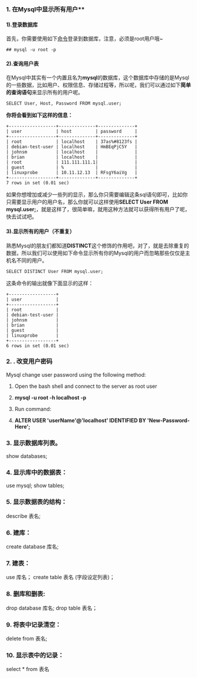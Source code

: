 ### 1. 在Mysql中显示所有用户**

#### 1).登录数据库

首先，你需要使用如下[命令](https://www.linuxcool.com/)登录到数据库，注意，必须是root用户哦~

```
## mysql -u root -p
```

#### 2).查询用户表

在Mysql中其实有一个内置且名为**mysql**的数据库，这个数据库中存储的是Mysql的一些数据，比如用户、权限信息、存储过程等，所以呢，我们可以通过如下**简单的查询语句**来显示所有的用户呢。

```
SELECT User, Host, Password FROM mysql.user;
```

**你将会看到如下这样的信息：**

```
+------------------+--------------+--------------+
| user             | host         | password     |
+------------------+--------------+--------------+
| root             | localhost    | 37as%#8123fs |
| debian-test-user | localhost    | HmBEqPjC5Y   |
| johnsm           | localhost    |              |
| brian            | localhost    |              |
| root             | 111.111.111.1|              |
| guest            | %            |              |
| linuxprobe       | 10.11.12.13  | RFsgY6aiVg   |
+------------------+--------------+--------------+
7 rows in set (0.01 sec)
```

如果你想增加或减少一些列的显示，那么你只需要编辑这条sql语句即可，比如你只需要显示用户的用户名，那么你就可以这样使用**SELECT User FROM mysql.user;**，就是这样了，很简单嘛，就用这种方法就可以获得所有用户了呢，快去试试吧。

#### 3).显示所有的用户（不重复）

熟悉Mysql的朋友们都知道**DISTINCT**这个修饰的作用吧，对了，就是去除重复的数据，所以我们可以使用如下命令显示所有你的Mysql的用户而忽略那些仅仅是主机名不同的用户。

```
SELECT DISTINCT User FROM mysql.user;
```

这条命令的输出就像下面显示的这样：

```
+------------------+
| user             | 
+------------------+
| root             | 
| debian-test-user | 
| johnsm           | 
| brian            | 
| guest            | 
| linuxprobe       | 
+------------------+
6 rows in set (0.01 sec)
```



### 2. . 改变用户密码

Mysql change user password using the following method:

1. Open the bash shell and connect to the server as root user

2. **mysql -u root -h localhost -p**

3. Run command:

4. **ALTER USER 'userName'@'localhost' IDENTIFIED BY 'New-Password-Here';**

### 3. 显示数据库列表。 
   show databases; 

### 4. 显示库中的数据表： 
   use mysql;
   show tables; 

### 5. 显示数据表的结构： 
   describe 表名; 
### 6. 建库： 
   create database 库名; 
### 7. 建表： 
   use 库名； 
   create table 表名 (字段设定列表)； 
### 8. 删库和删表: 
   drop database 库名; 
   drop table 表名； 
### 9. 将表中记录清空： 
   delete from 表名; 
### 10. 显示表中的记录： 
   select * from 表名